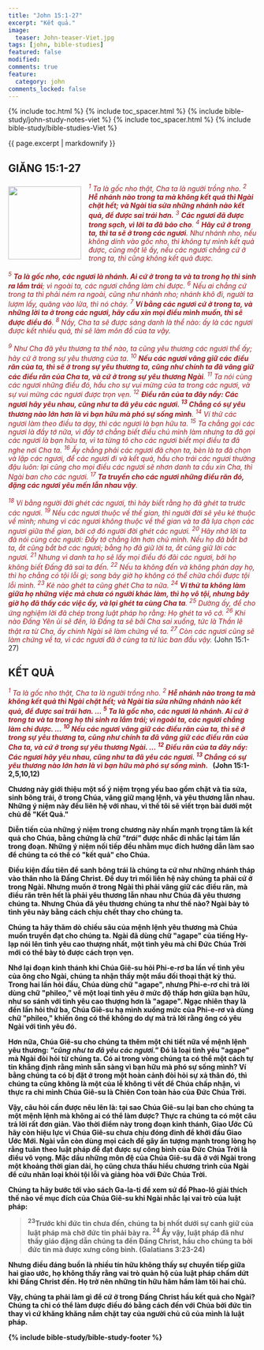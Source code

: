 ```yaml
---
title: "John 15:1-27"
excerpt: "Kết quả."
image:
  teaser: John-teaser-Viet.jpg
tags: [john, bible-studies]
featured: false
modified:
comments: true
feature:
  category: john
comments_locked: false
---
```


{% include toc.html %}
{% include toc_spacer.html %}
{% include bible-study/john-study-notes-viet %}
{% include toc_spacer.html %}
{% include bible-study/bible-studies-Viet %}

{{ page.excerpt | markdownify }}

## GIĂNG 15:1-27

<div>
<p>
<img alt src="http://vacsf.org/assets/images/John-teaser-Viet.jpg" style="border: 0px none; margin: 7px 15px 0px 0px; max-width: 100%; height: 148px; padding: 0px; float: left;">
    <span style="color: rgb(159, 29, 33);"><i>           <sup>1</sup> Ta là gốc nho thật, Cha ta là người trồng nho.  <sup>2</sup> <strong>Hễ nhánh nào trong ta mà không kết quả thì Ngài chặt hết; và Ngài tỉa sửa những nhánh nào kết quả, để được sai trái hơn.</strong>  <sup>3</sup> <strong>Các ngươi đã được trong sạch, vì lời ta đã bảo cho</strong>.  <sup>4</sup> <strong>Hãy cứ ở trong ta, thì ta sẽ ở trong các ngươi</strong>. Như nhánh nho, nếu không dính vào gốc nho, thì không tự mình kết quả được, cũng một lẽ ấy, nếu các ngươi chẳng cứ ở trong ta, thì cũng không kết quả được.  <br /><br /><sup>5</sup> <strong>Ta là gốc nho, các ngươi là nhánh. Ai cứ ở trong ta và ta trong họ thì sinh ra lắm trái</strong>; vì ngoài ta, các ngươi chẳng làm chi được.  <sup>6</sup> Nếu ai chẳng cứ trong ta thì phải ném ra ngoài, cũng như nhánh nho; nhánh khô đi, người ta lượm lấy, quăng vào lửa, thì nó cháy.  <sup>7</sup> <strong>Ví bằng các ngươi cứ ở trong ta, và những lời ta ở trong các ngươi, hãy cầu xin mọi điều mình muốn, thì sẽ được điều đó</strong>.  <sup>8</sup> Nầy, Cha ta sẽ được sáng danh là thể nào: ấy là các ngươi được kết nhiều quả, thì sẽ làm môn đồ của ta vậy. <br /><br /> <sup>9</sup> Như Cha đã yêu thương ta thể nào, ta cũng yêu thương các ngươi thể ấy; hãy cứ ở trong sự yêu thương của ta.  <sup>10</sup> <strong>Nếu các ngươi vâng giữ các điều răn của ta, thì sẽ ở trong sự yêu thương ta, cũng như chính ta đã vâng giữ các điều răn của Cha ta, và cứ ở trong sự yêu thương Ngài</strong>.  <sup>11</sup> Ta nói cùng các ngươi những điều đó, hầu cho sự vui mừng của ta trong các ngươi, và sự vui mừng các ngươi được trọn vẹn.  <sup>12</sup> <strong>Ðiều răn của ta đây nầy: Các ngươi hãy yêu nhau, cũng như ta đã yêu các ngươi.  <sup>13</sup> Chẳng có sự yêu thương nào lớn hơn là vì bạn hữu mà phó sự sống mình</strong>.  <sup>14</sup> Ví thử các ngươi làm theo điều ta dạy, thì các ngươi là bạn hữu ta.  <sup>15</sup> Ta chẳng gọi các ngươi là đầy tớ nữa, vì đầy tớ chẳng biết điều chủ mình làm nhưng ta đã gọi các ngươi là bạn hữu ta, vì ta từng tỏ cho các ngươi biết mọi điều ta đã nghe nơi Cha ta.  <sup>16</sup> Ấy chẳng phải các ngươi đã chọn ta, bèn là ta đã chọn và lập các ngươi, để các ngươi đi và kết quả, hầu cho trái các ngươi thường đậu luôn: lại cũng cho mọi điều các ngươi sẽ nhơn danh ta cầu xin Cha, thì Ngài ban cho các ngươi.  <sup>17</sup> <strong>Ta truyền cho các ngươi những điều răn đó, đặng các ngươi yêu mến lẫn nhau vậy</strong>.  <br /><br /><sup>18</sup> Ví bằng người đời ghét các ngươi, thì hãy biết rằng họ đã ghét ta trước các ngươi.  <sup>19</sup> Nếu các ngươi thuộc về thế gian, thì người đời sẽ yêu kẻ thuộc về mình; nhưng vì các ngươi không thuộc về thế gian và ta đã lựa chọn các ngươi giữa thế gian, bởi cớ đó người đời ghét các ngươi.  <sup>20</sup> Hãy nhớ lời ta đã nói cùng các ngươi: Ðầy tớ chẳng lớn hơn chủ mình. Nếu họ đã bắt bớ ta, ắt cũng bắt bớ các ngươi; bằng họ đã giữ lời ta, ắt cũng giữ lời các ngươi.  <sup>21</sup> Nhưng vì danh ta họ sẽ lấy mọi điều đó đãi các ngươi, bởi họ không biết Ðấng đã sai ta đến.  <sup>22</sup> Nếu ta không đến và không phán dạy họ, thì họ chẳng có tội lỗi gì; song bây giờ họ không có thể chữa chối được tội lỗi mình.  <sup>23</sup> Kẻ nào ghét ta cũng ghét Cha ta nữa.  <sup>24</sup> <strong>Ví thử ta không làm giữa họ những việc mà chưa có người khác làm, thì họ vô tội, nhưng bây giờ họ đã thấy các việc ấy, và lại ghét ta cùng Cha ta</strong>.  <sup>25</sup> Dường ấy, để cho ứng nghiệm lời đã chép trong luật pháp họ rằng: Họ ghét ta vô cớ.  <sup>26</sup> Khi nào Ðấng Yên ủi sẽ đến, là Ðấng ta sẽ bởi Cha sai xuống, tức là Thần lẽ thật ra từ Cha, ấy chính Ngài sẽ làm chứng về ta.  <sup>27</sup> Còn các ngươi cũng sẽ làm chứng về ta, vì các ngươi đã ở cùng ta từ lúc ban đầu vậy.
</i></span> (John 15:1-27)</p>
</div>

## KẾT QUẢ

<span style="color: rgb(159, 29, 33);">
<i><sup>1</sup> Ta là gốc nho thật, Cha ta là người trồng nho.  <sup>2</sup> <strong>Hễ nhánh nào trong ta mà không <strong>kết quả</strong> thì Ngài chặt hết; và Ngài tỉa sửa những nhánh nào kết quả, để được sai trái hơn. ... <sup>5</sup> <strong>Ta là gốc nho, các ngươi là nhánh. Ai cứ ở trong ta và ta trong họ thì sinh ra lắm trái</strong>; vì ngoài ta, các ngươi chẳng làm chi được. ... <sup>10</sup> <strong>Nếu các ngươi vâng giữ các điều răn của ta, thì sẽ ở trong sự yêu thương ta, cũng như chính ta đã vâng giữ các điều răn của Cha ta, và cứ ở trong sự yêu thương Ngài</strong>. ... <sup>12</sup> <strong>Ðiều răn của ta đây nầy: Các ngươi hãy yêu nhau, cũng như ta đã yêu các ngươi.  <sup>13</sup> Chẳng có sự yêu thương nào lớn hơn là vì bạn hữu mà phó sự sống mình</strong>.  </i></span> (John 15:1-2,5,10,12)

Chương này giới thiệu một số ý niệm trọng yếu bao gồm chặt và tỉa sửa, sinh bông trái, ở trong Chúa, vâng giữ mạng lệnh, và yêu thương lẫn nhau. Những ý niệm này đều liên hệ với nhau, vì thế tôi sẽ viết trọn bài dưới một chủ đề "Kết Quả."

Diễn tiến của những ý niệm trong chương này nhấn mạnh trọng tâm là kết quả cho Chúa, bằng chứng là chữ *"trái"* được nhắc đi nhắc lại tám lần trong đoạn. Những ý niệm nối tiếp đều nhằm mục đích hướng dẫn làm sao để chúng ta có thể có "kết quả" cho Chúa.

Điều kiện đầu tiên để sanh bông trái là chúng ta cứ như những nhánh tháp vào thân nho là Đấng Christ. Để duy trì mối liên hệ này chúng ta phải cứ ở trong Ngài. Nhưng muốn ở trong Ngài thì phải vâng giữ các điều răn, mà điều răn trên hết là phải yêu thương lẫn nhau như Chúa đã yêu thương chúng ta. Nhưng Chúa đã yêu thương chúng ta như thế nào? Ngài bày tỏ tình yêu này bằng cách chịu chết thay cho chúng ta.

Chúng ta hãy thăm dò chiều sâu của mệnh lệnh yêu thương mà Chúa muốn truyền đạt cho chúng ta. Ngài đã dùng chữ "agape" của tiếng Hy-lạp nói lên tình yêu cao thượng nhất, một tình yêu mà chỉ Đức Chúa Trời mới có thể bày tỏ được cách trọn vẹn. 

Nhớ lại đoạn kinh thánh khi Chúa Giê-su hỏi Phi-e-rơ ba lần về tình yêu của ông cho Ngài, chúng ta nhận thấy một mẩu đối thoại thật kỳ thú. Trong hai lần hỏi đầu, Chúa dùng chữ "agape", nhưng Phi-e-rơ chỉ trả lời dùng chữ "phileo," về một loại tình yêu ở mức độ thấp hơn giữa bạn hữu, như so sánh với tình yêu cao thượng hơn là "agape". Ngạc nhiên thay là đến lần hỏi thứ ba, Chúa Giê-su hạ mình xuống mức của Phi-e-rơ và dùng chữ "phileo," khiến ông có thể không do dự mà trả lời rằng ông có yêu Ngài với tình yêu đó.

Hơn nữa, Chúa Giê-su cho chúng ta thêm một chi tiết nữa về  mệnh lệnh yêu thương: ***"cũng như ta đã yêu các ngươi."*** Đó là loại tình yêu "agape" mà Ngài đòi hỏi từ chúng ta. Có ai trong vòng chúng ta có thể một cách tự tin khẳng định rằng mình sẵn sàng vì bạn hữu mà phó sự sống mình? Ví bằng chúng ta có bị đặt ở trong một hoàn cảnh đòi hỏi sự xả thân đó, thì chúng ta cũng không là một của lễ không tì vết để Chúa chấp nhận, vì thực ra chỉ mình Chúa Giê-su là Chiên Con toàn hảo của Đức Chúa Trời.

Vậy, câu hỏi cần được nêu lên là: tại sao Chúa Giê-su lại ban cho chúng ta một mệnh lệnh mà không ai có thể làm được? Thực ra chúng ta có một câu trả lời rất đơn giản. Vào thời điểm này trong đoạn kinh thánh, Giao Ước Cũ hãy còn hiệu lực vì Chúa Giê-su chưa chịu đóng đinh để khởi đầu Giao Ước Mới. Ngài vẫn còn dùng mọi cách để gây ấn tượng mạnh trong lòng họ rằng tuân theo luật pháp để đạt được sự công bình của Đức Chúa Trời là điều vô vọng. Mặc dầu những môn đệ của Chúa Giê-su đã ở với Ngài trong một khoảng thời gian dài, họ cũng chưa thấu hiểu chương trình của Ngài để cứu nhân loại khỏi tội lỗi và giảng hòa với Đức Chúa Trời.

Chúng ta hãy bước tới vào sách Ga-la-ti để xem sứ đồ Phao-lô giải thích thế nào về mục đích của Chúa Giê-su khi Ngài nhắc lại vai trò của luật pháp:

> <sup>23</sup>Trước khi đức tin chưa đến, chúng ta bị nhốt dưới sự canh giữ của luật pháp mà chờ đức tin phải bày ra.  <sup>24</sup> Ấy vậy, luật pháp đã như thầy giáo đặng dẫn chúng ta đến Ðấng Christ, hầu cho chúng ta bởi đức tin mà được xưng công bình. (Galatians 3:23-24)

Nhưng điều đáng buồn là nhiều tín hữu không thấy sự chuyển tiếp giữa hai giao ước, họ không thấy rằng vai trò quản hộ của luật pháp chấm dứt khi Đấng Christ đến. Họ trở nên những tín hữu hâm hẩm làm tôi hai chủ.

Vậy, chúng ta phải làm gì để cứ ở trong Đấng Christ hầu kết quả cho Ngài? Chúng ta chỉ có thể làm được điều đó bằng cách đến với Chúa bởi đức tin thay vì cứ khăng khăng nắm chặt tay của người chủ cũ của mình là luật pháp.

{% include bible-study/bible-study-footer %}


